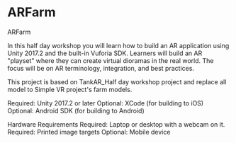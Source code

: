 # ARFarm
ARFarm

In this half day workshop you will learn how to build an AR application using Unity 2017.2 and the built-in Vuforia SDK. Learners will build an AR "playset" where they can create virtual dioramas in the real world. The focus will be on AR terminology, integration, and best practices.

This project is based on TankAR_Half day workshop project and replace all model to Simple VR project's farm models.

Required: Unity 2017.2 or later
Optional: XCode (for building to iOS)
Optional: Android SDK (for building to Android)

Hardware Requirements
Required: Laptop or desktop with a webcam on it.
Required: Printed image targets
Optional: Mobile device
